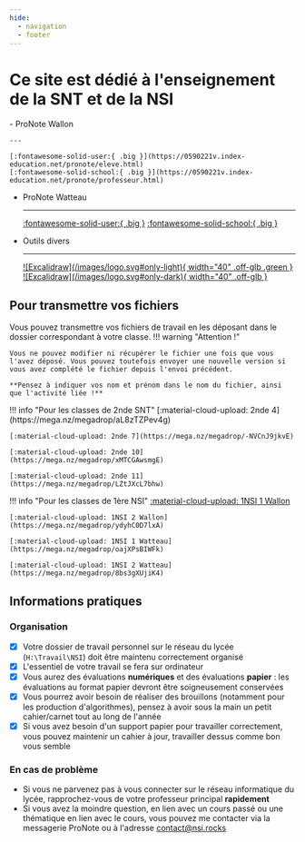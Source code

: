 ```yaml
---
hide:
  - navigation
  - footer
---
```


# Ce site est dédié à l'enseignement de la SNT et de la NSI
<div class="grid cards acenter" markdown>
-   ProNote  Wallon

    ---

    [:fontawesome-solid-user:{ .big }](https://0590221v.index-education.net/pronote/eleve.html)
    [:fontawesome-solid-school:{ .big }](https://0590221v.index-education.net/pronote/professeur.html)

-   ProNote Watteau

    ---

    [:fontawesome-solid-user:{ .big }](https://0590222w.index-education.net/pronote/eleve.html)
    [:fontawesome-solid-school:{ .big }](https://0590222w.index-education.net/pronote/professeur.html)

-   Outils divers

    ---

    <a href="https://excalidraw.com" title="Accéder à Excalidraw">
    ![Excalidraw](/images/logo.svg#only-light){ width="40" .off-glb .green }
    ![Excalidraw](/images/logo.svg#only-dark){ width="40" .off-glb }
    </a>
</div>

## Pour transmettre vos fichiers
Vous pouvez transmettre vos fichiers de travail en les déposant dans le dossier correspondant à votre classe.
!!! warning "Attention !"

    Vous ne pouvez modifier ni récupérer le fichier une fois que vous l'avez déposé. Vous pouvez toutefois envoyer une nouvelle version si vous avez complété le fichier depuis l'envoi précédent.

    **Pensez à indiquer vos nom et prénom dans le nom du fichier, ainsi que l'activité liée !**

<div class="grid" markdown>
!!! info "Pour les classes de 2nde SNT"
    [:material-cloud-upload: 2nde 4](https://mega.nz/megadrop/aL8zTZPev4g)

    [:material-cloud-upload: 2nde 7](https://mega.nz/megadrop/-NVCnJ9jkvE)

    [:material-cloud-upload: 2nde 10](https://mega.nz/megadrop/xMTCGAwsmgE)

    [:material-cloud-upload: 2nde 11](https://mega.nz/megadrop/LZtJXcL7bhw)
!!! info "Pour les classes de 1ère NSI"
    [:material-cloud-upload: 1NSI 1 Wallon](https://mega.nz/megadrop/DSsrAHUrVVs)

    [:material-cloud-upload: 1NSI 2 Wallon](https://mega.nz/megadrop/ydyhC0D7lxA)

    [:material-cloud-upload: 1NSI 1 Watteau](https://mega.nz/megadrop/oajXPsBIWFk)

    [:material-cloud-upload: 1NSI 2 Watteau](https://mega.nz/megadrop/8bs3gXUjiK4)
</div>

## Informations pratiques
### Organisation
- [x] Votre dossier de travail personnel sur le réseau du lycée (`H:\Travail\NSI`) doit être maintenu correctement organisé
- [x] L'essentiel de votre travail se fera sur ordinateur
- [x] Vous aurez des évaluations **numériques** et des évaluations **papier** : les évaluations au format papier devront être soigneusement conservées
- [x] Vous pourrez avoir besoin de réaliser des brouillons (notamment pour les production d'algorithmes), pensez à avoir sous la main un petit cahier/carnet tout au long de l'année
- [x] Si vous avez besoin d'un support papier pour travailler correctement, vous pouvez maintenir un cahier à jour, travailler dessus comme bon vous semble

### En cas de problème
- Si vous ne parvenez pas à vous connecter sur le réseau informatique du lycée, rapprochez-vous de votre professeur principal **rapidement**
- Si vous avez la moindre question, en lien avec un cours passé ou une thématique en lien avec le cours, vous pouvez me contacter via la messagerie ProNote ou à l'adresse [contact@nsi.rocks](mailto://contact@nsi.rocks)